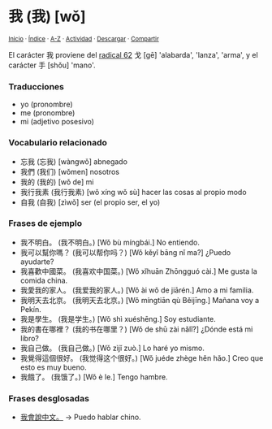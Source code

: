 # 我 (我) [wǒ]
<sup>[Inicio](../../../../index.md) · [Índice](../../../../indices/chino-espanol-wo3.md) · [A-Z](../../../../indices/alfabetico.md) · [Actividad](../../../../indices/actividad.md) · <a href="../../../../contenido/w/o/3/wo3.html" download="jucardus-wo3.html">Descargar</a> · [Compartir](https://x.com/intent/tweet?text=El%20car%C3%A1cter%20chino%20%E6%88%91%2C%20con%20traducciones%2C%20composici%C3%B3n%2C%20frases%20de%20ejemplo%20y%20vocabulario%20relacionado.%0A%E2%86%92%20https%3A%2F%2Fjucardus.github.io%2Fcontenido%2Fw%2Fo%2F3%2Fwo3.html%0A%0A%23chn_espnl_jucardus%0A%40jucardus)</sup>

El carácter 我 proviene del [radical 62](../../../../indices/radical-062.md) 戈 [gē] 'alabarda', 'lanza', 'arma', y el carácter 手 [shǒu] 'mano'.

### Traducciones

* yo (pronombre)
* me (pronombre)
* mi (adjetivo posesivo)

### Vocabulario relacionado

* 忘我 (忘我) [wàngwǒ] abnegado
* 我們 (我们) [wǒmen] nosotros
* 我的 (我的) [wǒ de] mi
* 我行我素 (我行我素) [wǒ xíng wǒ sù] hacer las cosas al propio modo
* 自我 (自我) [zìwǒ] ser (el propio ser, el yo)

### Frases de ejemplo

* 我不明白。 (我不明白。) [Wǒ bù míngbái.] No entiendo.
* 我可以幫你嗎？ (我可以帮你吗？) [Wǒ kěyǐ bāng nǐ ma?] ¿Puedo ayudarte?
* 我喜歡中國菜。 (我喜欢中国菜。) [Wǒ xǐhuān Zhōngguó cài.] Me gusta la comida china.
* 我愛我的家人。 (我爱我的家人。) [Wǒ ài wǒ de jiārén.] Amo a mi familia.
* 我明天去北京。 (我明天去北京。) [Wǒ míngtiān qù Běijīng.] Mañana voy a Pekín.
* 我是學生。 (我是学生。) [Wǒ shì xuéshēng.] Soy estudiante.
* 我的書在哪裡？ (我的书在哪里？) [Wǒ de shū zài nǎlǐ?] ¿Dónde está mi libro?
* 我自己做。 (我自己做。) [Wǒ zìjǐ zuò.] Lo haré yo mismo.
* 我覺得這個很好。 (我觉得这个很好。) [Wǒ juéde zhège hěn hǎo.] Creo que esto es muy bueno.
* 我餓了。 (我饿了。) [Wǒ è le.] Tengo hambre.

### Frases desglosadas

* [我會說中文。](../../../../contenido/w/o/3/wo3-hui4-shuo1-zhong1-wen2.md) → Puedo hablar chino.
